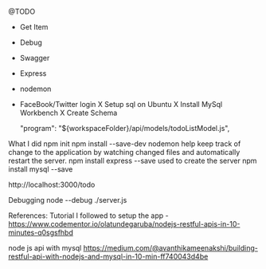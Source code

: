 @TODO 
+ Get Item
+ Debug 
+ Swagger
+ Express
+ nodemon 
+ FaceBook/Twitter login
X Setup sql on Ubuntu 
X Install MySql Workbench
X Create Schema  


     "program": "${workspaceFolder}/api/models/todoListModel.js",

What I did
    npm init 
    npm install --save-dev nodemon
        help keep track of change to the application by watching changed files and automatically restart the server.
    npm install express --save
        used to create the server
    npm install mysql --save

http://localhost:3000/todo

Debugging 
node --debug ./server.js

References:
Tutorial I followed to setup the app - https://www.codementor.io/olatundegaruba/nodejs-restful-apis-in-10-minutes-q0sgsfhbd

node js api with mysql
https://medium.com/@avanthikameenakshi/building-restful-api-with-nodejs-and-mysql-in-10-min-ff740043d4be